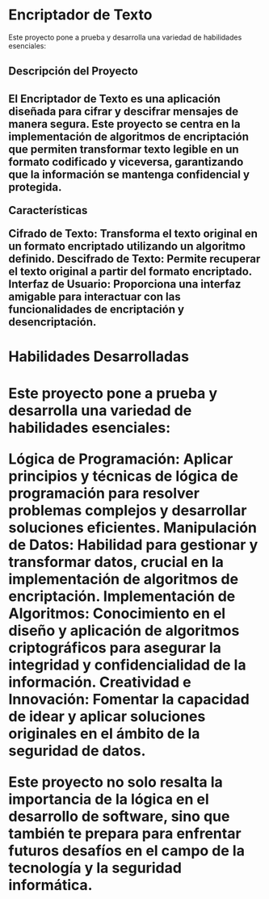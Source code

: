 <h1>Encriptador de Texto </h1>

Este proyecto pone a prueba y desarrolla una variedad de habilidades esenciales:

<h2>Descripción del Proyecto<h2/>

El Encriptador de Texto es una aplicación diseñada para cifrar y descifrar mensajes de manera segura.
Este proyecto se centra en la implementación de algoritmos de encriptación que permiten transformar 
texto legible en un formato codificado y viceversa, garantizando que la información se mantenga
confidencial y protegida.


Características

Cifrado de Texto: Transforma el texto original en un formato encriptado utilizando un algoritmo definido.
Descifrado de Texto: Permite recuperar el texto original a partir del formato encriptado.
Interfaz de Usuario: Proporciona una interfaz amigable para interactuar con las funcionalidades de 
encriptación y desencriptación.

<h1>Habilidades Desarrolladas<h1/> 

Este proyecto pone a prueba y desarrolla una variedad de habilidades esenciales:

Lógica de Programación: Aplicar principios y técnicas de lógica de programación para resolver problemas 
complejos y desarrollar soluciones eficientes.
Manipulación de Datos: Habilidad para gestionar y transformar datos, crucial en la implementación de algoritmos de encriptación.
Implementación de Algoritmos: Conocimiento en el diseño y aplicación de algoritmos criptográficos
para asegurar la integridad y confidencialidad de la información.
Creatividad e Innovación: Fomentar la capacidad de idear y aplicar soluciones originales en el ámbito de la seguridad de datos.

Este proyecto no solo resalta la importancia de la lógica en el desarrollo de software, sino que también
te prepara para enfrentar futuros desafíos en el campo de la tecnología y la seguridad informática.
